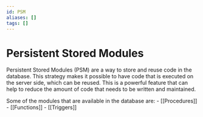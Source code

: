 ```yaml
---
id: PSM
aliases: []
tags: []
---
```


# Persistent Stored Modules

Persistent Stored Modules (PSM) are a way to store and reuse code in the database. This strategy makes it possible to have code that is executed on the server side, which can be reused. This is a powerful feature that can help to reduce the amount of code that needs to be written and maintained.

Some of the modules that are available in the database are:
    - [[Procedures]]
    - [[Functions]] 
    - [[Triggers]]


